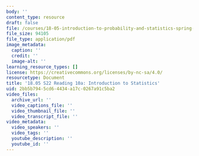 ```yaml
---
body: ''
content_type: resource
draft: false
file: /courses/18-05-introduction-to-probability-and-statistics-spring-2022/mit18_05_s22_class10-prep-a.pdf
file_size: 94105
file_type: application/pdf
image_metadata:
  caption: ''
  credit: ''
  image-alt: ''
learning_resource_types: []
license: https://creativecommons.org/licenses/by-nc-sa/4.0/
resourcetype: Document
title: '18.05 S22 Reading 10a: Introduction to Statistics'
uid: 2bb5b794-5cd6-4434-a17c-0267a91c5ba2
video_files:
  archive_url: ''
  video_captions_file: ''
  video_thumbnail_file: ''
  video_transcript_file: ''
video_metadata:
  video_speakers: ''
  video_tags: ''
  youtube_description: ''
  youtube_id: ''
---
```

